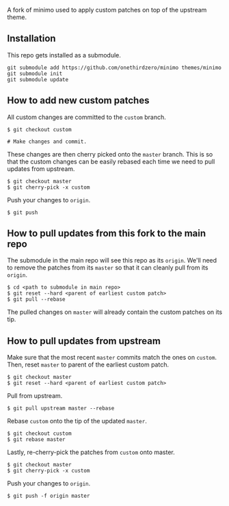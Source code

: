 A fork of minimo used to apply custom patches on top of the upstream theme.

## Installation

This repo gets installed as a submodule.

```
git submodule add https://github.com/onethirdzero/minimo themes/minimo
git submodule init
git submodule update
```

## How to add new custom patches

All custom changes are committed to the `custom` branch.

```
$ git checkout custom

# Make changes and commit.
```

These changes are then cherry picked onto the `master` branch. This is so that the custom changes can be easily rebased each time we need to pull updates from upstream.

```
$ git checkout master
$ git cherry-pick -x custom
```

Push your changes to `origin`.

```
$ git push
```

## How to pull updates from this fork to the main repo

The submodule in the main repo will see this repo as its `origin`. We'll need to remove the patches from its `master` so that it can cleanly pull from its `origin`.

```
$ cd <path to submodule in main repo>
$ git reset --hard <parent of earliest custom patch>
$ git pull --rebase
```

The pulled changes on `master` will already contain the custom patches on its tip.

## How to pull updates from upstream

Make sure that the most recent `master` commits match the ones on `custom`. Then, reset `master` to parent of the earliest custom patch.

```
$ git checkout master
$ git reset --hard <parent of earliest custom patch>
```

Pull from upstream.

```
$ git pull upstream master --rebase
```

Rebase `custom` onto the tip of the updated `master`.

```
$ git checkout custom
$ git rebase master
```

Lastly, re-cherry-pick the patches from `custom` onto master.

```
$ git checkout master
$ git cherry-pick -x custom
```

Push your changes to `origin`.

```
$ git push -f origin master
```
